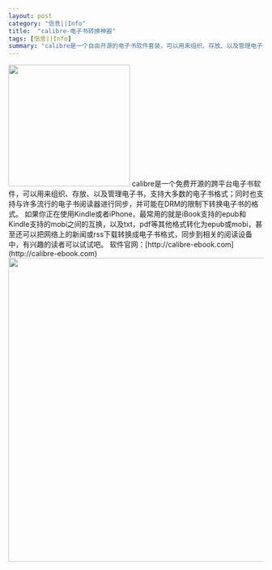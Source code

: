 ```yaml
---
layout: post
category: "信息||Info"
title:  "calibre-电子书转换神器"
tags: [信息||Info]
summary: "calibre是一个自由开源的电子书软件套装，可以用来组织、存放、以及管理电子书，支持大多数的电子书格式。"
---
```

<img alt="" border="0" src="http://upload.wikimedia.org/wikipedia/commons/f/f1/Calibre_logo_2.png" width=240px>   
calibre是一个免费开源的跨平台电子书软件，可以用来组织、存放、以及管理电子书，支持大多数的电子书格式；同时也支持与许多流行的电子书阅读器进行同步，并可能在DRM的限制下转换电子书的格式。   
如果你正在使用Kindle或者iPhone，最常用的就是iBook支持的epub和Kindle支持的mobi之间的互换，以及txt，pdf等其他格式转化为epub或mobi，甚至还可以把网络上的新闻或rss下载转换成电子书格式，同步到相关的阅读设备中，有兴趣的读者可以试试吧。   
软件官网：[http://calibre-ebook.com](http://calibre-ebook.com)   
<img alt="" border="0" src="http://upload.wikimedia.org/wikipedia/commons/b/b9/Calibre-2.12-en.png" width=600px>
